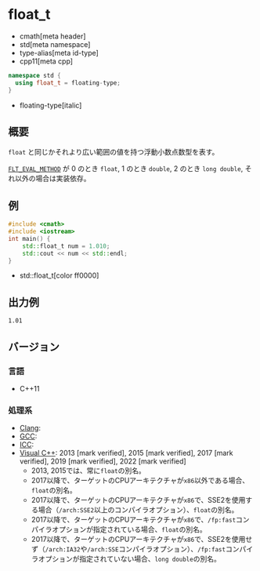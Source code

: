# float_t
* cmath[meta header]
* std[meta namespace]
* type-alias[meta id-type]
* cpp11[meta cpp]

```cpp
namespace std {
  using float_t = floating-type;
}
```
* floating-type[italic]

## 概要
`float` と同じかそれより広い範囲の値を持つ浮動小数点数型を表す。

[`FLT_EVAL_METHOD`](/reference/cfloat/flt_eval_method.md) が 0 のとき `float`, 1 のとき `double`, 2 のとき `long double`, それ以外の場合は実装依存。

## 例
```cpp example
#include <cmath>
#include <iostream>
int main() {
	std::float_t num = 1.010;
	std::cout << num << std::endl;
}
```
* std::float_t[color ff0000]

## 出力例
```
1.01
```

## バージョン
### 言語
- C++11

### 処理系
- [Clang](/implementation.md#clang):
- [GCC](/implementation.md#gcc):
- [ICC](/implementation.md#icc):
- [Visual C++](/implementation.md#visual_cpp): 2013 [mark verified], 2015 [mark verified], 2017 [mark verified], 2019 [mark verified], 2022 [mark verified]
	- 2013, 2015では、常に`float`の別名。
	- 2017以降で、ターゲットのCPUアーキテクチャが`x86`以外である場合、`float`の別名。
	- 2017以降で、ターゲットのCPUアーキテクチャが`x86`で、SSE2を使用する場合（`/arch:SSE2`以上のコンパイラオプション）、`float`の別名。
	- 2017以降で、ターゲットのCPUアーキテクチャが`x86`で、`/fp:fast`コンパイラオプションが指定されている場合、`float`の別名。
	- 2017以降で、ターゲットのCPUアーキテクチャが`x86`で、SSE2を使用せず（`/arch:IA32`や`/arch:SSE`コンパイラオプション）、`/fp:fast`コンパイラオプションが指定されていない場合、`long double`の別名。
